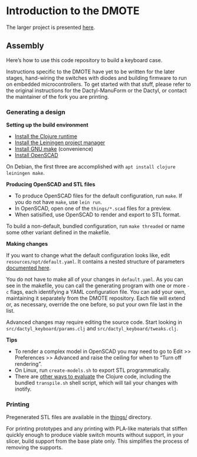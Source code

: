 # Introduction to the DMOTE

The larger project is presented [here](http://viktor.eikman.se/article/the-dmote/).

## Assembly

Here’s how to use this code repository to build a keyboard case.

Instructions specific to the DMOTE have yet to be written for the later stages,
hand-wiring the switches with diodes and building firmware to run on embedded
microcontrollers. To get started with that stuff, please refer to the
original instructions for the Dactyl-ManuForm or the Dactyl, or contact
the maintainer of the fork you are printing.

### Generating a design

**Setting up the build environment**

* [Install the Clojure runtime](https://clojure.org)
* [Install the Leiningen project manager](http://leiningen.org/)
* [Install GNU make](https://www.gnu.org/software/make/) (convenience)
* [Install OpenSCAD](http://www.openscad.org/)

On Debian, the first three are accomplished with `apt install clojure leiningen make`.

**Producing OpenSCAD and STL files**

* To produce OpenSCAD files for the default configuration, run `make`.
  If you do not have `make`, use `lein run`.
* In OpenSCAD, open one of the `things/*.scad` files for a preview.
* When satisified, use OpenSCAD to render and export to STL format.

To build a non-default, bundled configuration, run `make threaded` or name some
other variant defined in the makefile.

**Making changes**

If you want to change what the default configuration looks like, edit
`resources/opt/default.yaml`. It contains a nested structure of parameters
[documented here](options.md).

You do not have to make all of your changes in `default.yaml`. As you can see
in the makefile, you can call the generating program with one or more `-c`
flags, each identifying a YAML configuration file. You can add your own,
maintaining it separately from the DMOTE repository. Each file will extend or,
as necessary, override the one before, so put your own file last in the list.

Advanced changes may require editing the source code. Start looking in
`src/dactyl_keyboard/params.clj` and `src/dactyl_keyboard/tweaks.clj`.

**Tips**

* To render a complex model in OpenSCAD you may need to go to Edit >>
  Preferences >> Advanced and raise the ceiling for when to “Turn off rendering”.
* On Linux, run `create-models.sh` to export STL programmatically.
* There are [other ways to evaluate](http://stackoverflow.com/a/28213489) the
  Clojure code, including the bundled `transpile.sh` shell script, which will
  tail your changes with inotify.

### Printing

Pregenerated STL files are available in the [things/](../things/) directory.

For printing prototypes and any printing with PLA-like materials that stiffen
quickly enough to produce viable switch mounts without support, in your
slicer, build support from the base plate only. This simplifies the process
of removing the supports.
